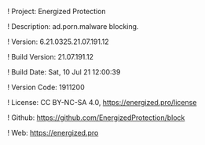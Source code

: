 ! Project: Energized Protection

! Description: ad.porn.malware blocking.

! Version: 6.21.0325.21.07.191.12

! Build Version: 21.07.191.12

! Build Date: Sat, 10 Jul 21 12:00:39

! Version Code: 1911200

! License: CC BY-NC-SA 4.0, https://energized.pro/license

! Github: https://github.com/EnergizedProtection/block

! Web: https://energized.pro
